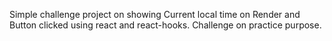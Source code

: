 Simple challenge project on showing Current local time on Render and Button clicked using react and react-hooks. 
Challenge on practice purpose.